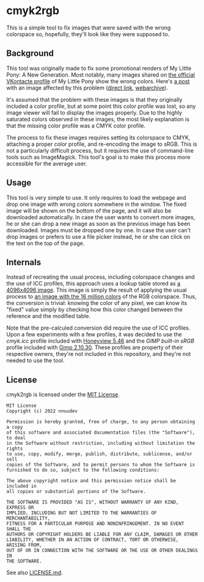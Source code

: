 # cmyk2rgb

This is a simple tool to fix images that were saved with the wrong colorspace so, hopefully, they'll look like they were supposed to.

Background
----------

This tool was originally made to fix some promotional renders of My Little Pony: A New Generation. Most notably, many images shared on [the official VKontacte profile](https://vk.com/mlp) of My Little Pony show the wrong colors. Here's [a post](https://vk.com/photo-57324365_457310359) with an image affected by this problem ([direct link](https://sun9-28.userapi.com/sun9-66/dPf8VqFNEpEyr0unZS6klOgBcK-i4NPqbAuLyQ/vnY1SbSCHuE.jpg), [webarchive](https://web.archive.org/web/20220206235129/https://sun9-28.userapi.com/sun9-66/dPf8VqFNEpEyr0unZS6klOgBcK-i4NPqbAuLyQ/vnY1SbSCHuE.jpg)).

It's assumed that the problem with these images is that they originally included a color profile, but at some point this color profile was lost, so any image viewer will fail to display the images properly. Due to the highly saturated colors observed in these images, the most likely explanation is that the missing color profile was a CMYK color profile.

The process to fix these images requires setting its colorspace to CMYK, attaching a proper color profile, and re-encoding the image to sRGB. This is not a particularly difficult process, but it requires the use of command-line tools such as ImageMagick. This tool's goal is to make this process more accessible for the average user.


Usage
-----

This tool is very simple to use. It only requires to load the webpage and drop one image with wrong colors somewhere in the window. The fixed image will be shown on the bottom of the page, and it will also be downloaded automatically. In case the user wants to convert more images, he or she can drop a new image as soon as the previous image has been downloaded. Images must be dropped one by one. In case the user can't drop images or prefers to use a file picker instead, he or she can click on the text on the top of the page.


Internals
---------

Instead of recreating the usual process, including colorspace changes and the use of ICC profiles, this approach uses a lookup table stored as [a 4096x4096 image](palCMYK.png). This image is simply the result of applying the usual process to [an image with the 16 million colors](palRGB.png) of the RGB colorspace. Thus, the conversion is trivial: knowing the color of any pixel, we can know its "fixed" value simply by checking how this color changed between the reference and the modified table.

Note that the pre-calculed conversion did require the use of ICC profiles. Upon a few experiments with a few profiles, it was decided to use the *cmyk.icc* profile included with [Honeyview 5.46](https://en.bandisoft.com/honeyview/) and the *GIMP built-in sRGB* profile included with [Gimp 2.10.30](https://www.gimp.org/). These profiles are property of their respective owners, they're not included in this repository, and they're not needed to use the tool.


License
-------

cmyk2rgb is licensed under the [MIT License](https://opensource.org/licenses/MIT).

    MIT License
    Copyright (c) 2022 nnuudev

    Permission is hereby granted, free of charge, to any person obtaining a copy
    of this software and associated documentation files (the "Software"), to deal
    in the Software without restriction, including without limitation the rights
    to use, copy, modify, merge, publish, distribute, sublicense, and/or sell
    copies of the Software, and to permit persons to whom the Software is
    furnished to do so, subject to the following conditions:

    The above copyright notice and this permission notice shall be included in
    all copies or substantial portions of the Software.

    THE SOFTWARE IS PROVIDED "AS IS", WITHOUT WARRANTY OF ANY KIND, EXPRESS OR
    IMPLIED, INCLUDING BUT NOT LIMITED TO THE WARRANTIES OF MERCHANTABILITY,
    FITNESS FOR A PARTICULAR PURPOSE AND NONINFRINGEMENT. IN NO EVENT SHALL THE
    AUTHORS OR COPYRIGHT HOLDERS BE LIABLE FOR ANY CLAIM, DAMAGES OR OTHER
    LIABILITY, WHETHER IN AN ACTION OF CONTRACT, TORT OR OTHERWISE, ARISING FROM,
    OUT OF OR IN CONNECTION WITH THE SOFTWARE OR THE USE OR OTHER DEALINGS IN
    THE SOFTWARE.

See also [LICENSE.md](LICENSE.md).
